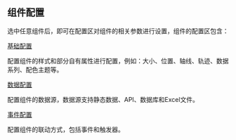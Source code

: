 ## 组件配置



选中任意组件后，即可在配置区对组件的相关参数进行设置，组件的配置区包含：

[基础配置](./Base-Panel.md)

配置组件的样式和部分自有属性进行配置，例如：大小、位置、轴线、轨迹、数据系列、配色主题等。

[数据配置](./Data-Panel.md)

配置组件的数据源，数据源支持静态数据、API、数据库和Excel文件。

[事件配置](./Interaction-Panel.md)

配置组件的联动方式，包括事件和触发器。